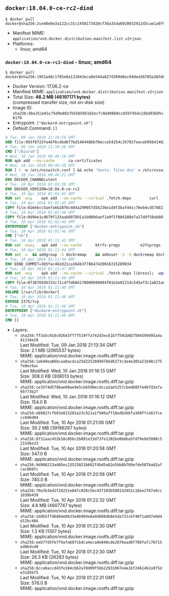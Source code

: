 ## `docker:18.04.0-ce-rc2-dind`

```console
$ docker pull docker@sha256:2ce40e6e3a122cc31c1458173420cf36a35da6920032912d3cae1a9f90081ea7
```

-	Manifest MIME: `application/vnd.docker.distribution.manifest.list.v2+json`
-	Platforms:
	-	linux; amd64

### `docker:18.04.0-ce-rc2-dind` - linux; amd64

```console
$ docker pull docker@sha256:1951ad8c1f05e0a131043eca9e544a827d309d0ec04dea56705a303d87a84f2c
```

-	Docker Version: 17.06.2-ce
-	Manifest MIME: `application/vnd.docker.distribution.manifest.v2+json`
-	Total Size: **46.2 MB (46197171 bytes)**  
	(compressed transfer size, not on-disk size)
-	Image ID: `sha256:8be251e01c75d9e881fb556505102ecfc0e898b8cc035f45dc2dbd93b95c6178`
-	Entrypoint: `["dockerd-entrypoint.sh"]`
-	Default Command: `[]`

```dockerfile
# Tue, 09 Jan 2018 21:10:58 GMT
ADD file:093f0723fa46f6cdbd6f7bd146448bb70ecce54254c35701feeceb956414622f in / 
# Tue, 09 Jan 2018 21:10:58 GMT
CMD ["/bin/sh"]
# Wed, 10 Jan 2018 00:46:19 GMT
RUN apk add --no-cache 		ca-certificates
# Wed, 10 Jan 2018 00:46:20 GMT
RUN [ ! -e /etc/nsswitch.conf ] && echo 'hosts: files dns' > /etc/nsswitch.conf
# Wed, 10 Jan 2018 00:46:21 GMT
ENV DOCKER_CHANNEL=test
# Tue, 10 Apr 2018 01:02:38 GMT
ENV DOCKER_VERSION=18.04.0-ce-rc2
# Tue, 10 Apr 2018 01:02:45 GMT
RUN set -ex; 	apk add --no-cache --virtual .fetch-deps 		curl 		tar 	; 		apkArch="$(apk --print-arch)"; 	case "$apkArch" in 		x86_64) dockerArch='x86_64' ;; 		armhf) dockerArch='armel' ;; 		aarch64) dockerArch='aarch64' ;; 		ppc64le) dockerArch='ppc64le' ;; 		s390x) dockerArch='s390x' ;; 		*) echo >&2 "error: unsupported architecture ($apkArch)"; exit 1 ;;	esac; 		if ! curl -fL -o docker.tgz "https://download.docker.com/linux/static/${DOCKER_CHANNEL}/${dockerArch}/docker-${DOCKER_VERSION}.tgz"; then 		echo >&2 "error: failed to download 'docker-${DOCKER_VERSION}' from '${DOCKER_CHANNEL}' for '${dockerArch}'"; 		exit 1; 	fi; 		tar --extract 		--file docker.tgz 		--strip-components 1 		--directory /usr/local/bin/ 	; 	rm docker.tgz; 		apk del .fetch-deps; 		dockerd -v; 	docker -v
# Tue, 10 Apr 2018 01:02:45 GMT
COPY file:016ebcc5aefa6b28f6c484a299057d5b236e1d4f3baf44cc76eb4cd578821691 in /usr/local/bin/modprobe 
# Tue, 10 Apr 2018 01:02:46 GMT
COPY file:0d94e1cd679f133aab807891a1b00b6aef1a9f1f884108e7a17ddf50ab88f1fb in /usr/local/bin/ 
# Tue, 10 Apr 2018 01:02:46 GMT
ENTRYPOINT ["docker-entrypoint.sh"]
# Tue, 10 Apr 2018 01:02:46 GMT
CMD ["sh"]
# Tue, 10 Apr 2018 01:11:43 GMT
RUN set -eux; 	apk add --no-cache 		btrfs-progs 		e2fsprogs 		e2fsprogs-extra 		iptables 		xfsprogs 		xz 		pigz 	; 	if zfs="$(apk info --no-cache --quiet zfs)" && [ -n "$zfs" ]; then 		apk add --no-cache zfs; 	fi
# Tue, 10 Apr 2018 01:11:44 GMT
RUN set -x 	&& addgroup -S dockremap 	&& adduser -S -G dockremap dockremap 	&& echo 'dockremap:165536:65536' >> /etc/subuid 	&& echo 'dockremap:165536:65536' >> /etc/subgid
# Tue, 10 Apr 2018 01:11:44 GMT
ENV DIND_COMMIT=3b5fac462d21ca164b3778647420016315289034
# Tue, 10 Apr 2018 01:11:47 GMT
RUN set -ex; 	apk add --no-cache --virtual .fetch-deps libressl; 	wget -O /usr/local/bin/dind "https://raw.githubusercontent.com/docker/docker/${DIND_COMMIT}/hack/dind"; 	chmod +x /usr/local/bin/dind; 	apk del .fetch-deps
# Tue, 10 Apr 2018 01:11:48 GMT
COPY file:073876936333c71cdffdb04170009690094f01b3e9221dc545ef3c1a021a0091 in /usr/local/bin/ 
# Tue, 10 Apr 2018 01:11:48 GMT
VOLUME [/var/lib/docker]
# Tue, 10 Apr 2018 01:11:48 GMT
EXPOSE 2375/tcp
# Tue, 10 Apr 2018 01:11:48 GMT
ENTRYPOINT ["dockerd-entrypoint.sh"]
# Tue, 10 Apr 2018 01:11:49 GMT
CMD []
```

-	Layers:
	-	`sha256:ff3a5c916c92643ff77519ffa742d3ec61b7f591b6b7504599d95a4a41134e28`  
		Last Modified: Tue, 09 Jan 2018 21:13:34 GMT  
		Size: 2.1 MB (2065537 bytes)  
		MIME: application/vnd.docker.image.rootfs.diff.tar.gzip
	-	`sha256:1a649ea86bcaa0acdca25d22520d9d7b6d6373c3e4a385a21b48c2757e8ec6ac`  
		Last Modified: Wed, 10 Jan 2018 01:16:13 GMT  
		Size: 308.0 KB (308013 bytes)  
		MIME: application/vnd.docker.image.rootfs.diff.tar.gzip
	-	`sha256:ce35f4d5f86ae68ae9e5cb6590ecdcca2ae5257cbedb85fe4bfd2efa05f73b2f`  
		Last Modified: Wed, 10 Jan 2018 01:16:12 GMT  
		Size: 154.0 B  
		MIME: application/vnd.docker.image.rootfs.diff.tar.gzip
	-	`sha256:e09827cf603e815281a23c921a1f946aff18ed626bfa389ffce81fcecc696d04`  
		Last Modified: Tue, 10 Apr 2018 01:21:06 GMT  
		Size: 39.2 MB (39186267 bytes)  
		MIME: application/vnd.docker.image.rootfs.diff.tar.gzip
	-	`sha256:8731aac452b18c05bc2b091e33d73fe1202be0b6ba5fd79e9d3998c52154be33`  
		Last Modified: Tue, 10 Apr 2018 01:20:58 GMT  
		Size: 547.0 B  
		MIME: application/vnd.docker.image.rootfs.diff.tar.gzip
	-	`sha256:9d908213a405ec23523021b602f4bd5a82e5bb8b769efde587ba02afcac069fc`  
		Last Modified: Tue, 10 Apr 2018 01:20:58 GMT  
		Size: 740.0 B  
		MIME: application/vnd.docker.image.rootfs.diff.tar.gzip
	-	`sha256:70e3b3ed2f28251e847c026c5bc457103b580142951c18ee2f67a9cc1030b439`  
		Last Modified: Tue, 10 Apr 2018 01:22:32 GMT  
		Size: 4.6 MB (4607747 bytes)  
		MIME: application/vnd.docker.image.rootfs.diff.tar.gzip
	-	`sha256:1ddb5ffd6884e0b33e46969e8a9d608db8e5da721cbf40f1a0d7e9d4d12bc466`  
		Last Modified: Tue, 10 Apr 2018 01:22:30 GMT  
		Size: 1.3 KB (1307 bytes)  
		MIME: application/vnd.docker.image.rootfs.diff.tar.gzip
	-	`sha256:eeb77d5fe7f9afa6071bdca4ecade040cde2876ead0f786fa7c76715ed0bdcd8`  
		Last Modified: Tue, 10 Apr 2018 01:22:30 GMT  
		Size: 26.3 KB (26283 bytes)  
		MIME: application/vnd.docker.image.rootfs.diff.tar.gzip
	-	`sha256:8cca0accd43fe104cb62a70d09f5bb22931067e4e1bf24614b2a975de31d5b75`  
		Last Modified: Tue, 10 Apr 2018 01:22:31 GMT  
		Size: 576.0 B  
		MIME: application/vnd.docker.image.rootfs.diff.tar.gzip
